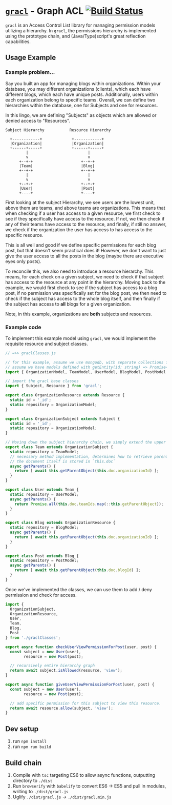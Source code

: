 # [`gracl`](https://github.com/CrossLead/gracl) - Graph ACL [![Build Status](https://travis-ci.org/CrossLead/gracl.svg?branch=master)](https://travis-ci.org/CrossLead/gracl)

  `gracl` is an Access Control List library for managing permission models utilizing a hierarchy. In `gracl`, the permissions
  hierarchy is implemented using the prototype chain, and (Java/Type)script's great reflection capabilities.

## Usage Example

### Example problem...

Say you built an app for managing blogs within organizations. Within your database, you may different organizations (clients),
which each have different blogs, which each have unique posts. Additionally, users within each organization belong to specific
teams. Overall, we can define two hierarchies within the database, one for Subjects and one for resources.

In this lingo, we are defining "Subjects" as objects which are allowed or denied access to "Resources".

```
Subject Hierarchy           Resource Hierarchy

  +------------+             +------------+
  |Organization|             |Organization|
  +------+-----+             +------+-----+
         |                          |
         v                          v
      +--+-+                     +--+-+
      |Team|                     |Blog|
      +--+-+                     +--+-+
         |                          |
         v                          v
      +--+-+                     +--+-+
      |User|                     |Post|
      +----+                     +----+
```

First looking at the subject Hierarchy, we see users are the lowest unit, above them are teams, and above teams
are organizations. This means that when checking if a user has access to a given resource, we first check to see if
they specifically have access to the resource. If not, we then check if any of their teams have access to the resource,
and finally, if still no answer, we check if the organization the user has access to has access to the specific resource.

This is all well and good if we define specific permissions for each blog post, but that doesn't seem practical does it!
However, we don't want to just give the user access to all the posts in the blog (maybe there are executive eyes only posts).

To reconcile this, we also need to introduce a resource hierarchy. This means, for each check on a given subject, we need to check
if that subject has access to the resource at any point in the hierarchy. Moving back to the example, we would first check
to see if the subject has access to a blog post, if no permission was specifically set for the blog post, we then need
to check if the subject has access to the whole blog itself, and then finally if the subject has access to __all__ blogs
for a given organization.

Note, in this example, organizations are __both__ subjects and resources.

### Example code

To implement this example model using `gracl`, we would implement the requisite resource and subject classes.

```javascript
// =>> graclClasses.js

// for this example, assume we use mongodb, with separate collections for each entity
// assume we have models defined with getEntity(id: string) => Promise<Document> methods defined
import { OrganizationModel, TeamModel, UserModel, BlogModel, PostModel } from './models';

// import the gracl base classes
import { Subject, Resource } from 'gracl';

export class OrganizationResource extends Resource {
  static id = '_id';
  static repository = OrganizationModel;
}

export class OrganizationSubject extends Subject {
  static id = '_id';
  static repository = OrganizationModel;
}

// Moving down the subject hierarchy chain, we simply extend the upper class
export class Team extends OrganizationSubject {
  static repository = TeamModel;
  // necessary method implementation, determines how to retrieve parent objects from this document
  // the document itself is stored in `this.doc`
  async getParents() {
    return [ await this.getParentObject(this.doc.organizationId) ];
  }
}

export class User extends Team {
  static repository = UserModel;
  async getParents() {
    return Promise.all(this.doc.teamIds.map(::this.getParentObject));
  }
}

export class Blog extends OrganizationResource {
  static repository = BlogModel;
  async getParents() {
    return [ await this.getParentObject(this.doc.organizationId) ];
  }
}

export class Post extends Blog {
  static repository = PostModel;
  async getParents() {
    return [ await this.getParentObject(this.doc.blogId) ];
  }
}

```

Once we've implemented the classes, we can use them to add / deny permission and check for access.

```javascript
import {
  OrganizationSubject,
  OrganizationResource,
  User,
  Team,
  Blog,
  Post
} from './graclClasses';

export async function checkUserViewPermissionForPost(user, post) {
  const subject = new User(user),
        resource = new Post(post);

  // recursively entire hierarchy graph
  return await subject.isAllowed(resource, 'view');
}

export async function giveUserViewPermissionForPost(user, post) {
  const subject = new User(user),
        resource = new Post(post);

  // add specific permission for this subject to view this resource.
  return await resource.allow(subject, 'view');
}
```

## Dev setup

  1. run `npm install`
  2. run `npm run build`

## Build chain
  1. Compile with `tsc` targeting ES6 to allow async functions, outputting directory to `./dist`
  2. Run `browserify` with `babelify` to convert ES6 -> ES5 and pull in modules, writing to `./dist/gracl.js`
  3. Uglify `./dist/gracl.js` -> `./dist/gracl.min.js`

